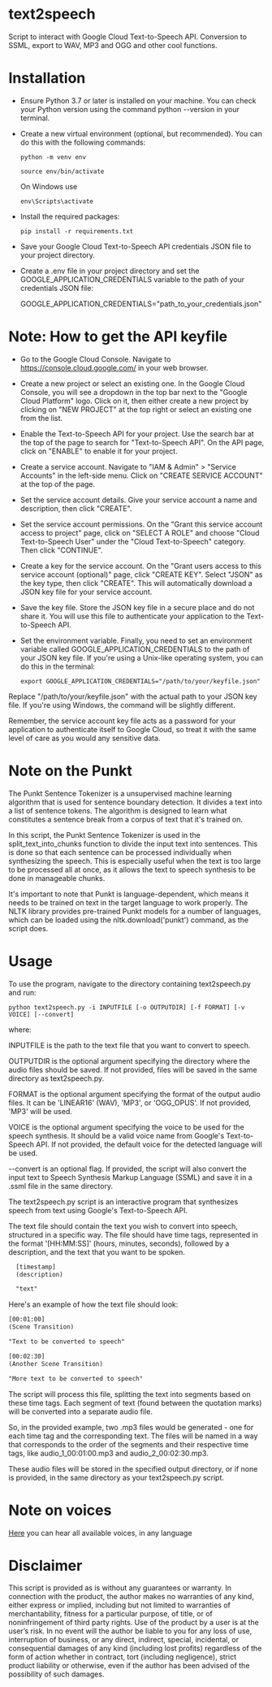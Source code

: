 # text2speech
Script to interact with Google Cloud Text-to-Speech API. Conversion to SSML, export to WAV, MP3 and OGG and other cool functions.

# Installation

* Ensure Python 3.7 or later is installed on your machine. You can check your Python version using the command python --version in your terminal.
* Create a new virtual environment (optional, but recommended). You can do this with the following commands:

  `python -m venv env`
  
  `source env/bin/activate`
  
  On Windows use 
  
    `env\Scripts\activate`

* Install the required packages:

  `pip install -r requirements.txt`

* Save your Google Cloud Text-to-Speech API credentials JSON file to your project directory.
* Create a .env file in your project directory and set the GOOGLE_APPLICATION_CREDENTIALS variable to the path of your credentials JSON file:

  GOOGLE_APPLICATION_CREDENTIALS="path_to_your_credentials.json"

# Note: How to get the API keyfile

* Go to the Google Cloud Console. Navigate to https://console.cloud.google.com/ in your web browser.
* Create a new project or select an existing one. In the Google Cloud Console, you will see a dropdown in the top bar next to the "Google Cloud Platform" logo. Click on it, then either create a new project by clicking on "NEW PROJECT" at the top right or select an existing one from the list.
* Enable the Text-to-Speech API for your project. Use the search bar at the top of the page to search for "Text-to-Speech API". On the API page, click on "ENABLE" to enable it for your project.
* Create a service account. Navigate to "IAM & Admin" > "Service Accounts" in the left-side menu. Click on "CREATE SERVICE ACCOUNT" at the top of the page.
* Set the service account details. Give your service account a name and description, then click "CREATE".
* Set the service account permissions. On the "Grant this service account access to project" page, click on "SELECT A ROLE" and choose "Cloud Text-to-Speech User" under the "Cloud Text-to-Speech" category. Then click "CONTINUE".
* Create a key for the service account. On the "Grant users access to this service account (optional)" page, click "CREATE KEY". Select "JSON" as the key type, then click "CREATE". This will automatically download a JSON key file for your service account.
* Save the key file. Store the JSON key file in a secure place and do not share it. You will use this file to authenticate your application to the Text-to-Speech API.
* Set the environment variable. Finally, you need to set an environment variable called GOOGLE_APPLICATION_CREDENTIALS to the path of your JSON key file. If you're using a Unix-like operating system, you can do this in the terminal:

  `export GOOGLE_APPLICATION_CREDENTIALS="/path/to/your/keyfile.json"`

Replace "/path/to/your/keyfile.json" with the actual path to your JSON key file. If you're using Windows, the command will be slightly different.

Remember, the service account key file acts as a password for your application to authenticate itself to Google Cloud, so treat it with the same level of care as you would any sensitive data.

# Note on the Punkt

The Punkt Sentence Tokenizer is a unsupervised machine learning algorithm that is used for sentence boundary detection. It divides a text into a list of sentence tokens. The algorithm is designed to learn what constitutes a sentence break from a corpus of text that it's trained on.

In this script, the Punkt Sentence Tokenizer is used in the split_text_into_chunks function to divide the input text into sentences. This is done so that each sentence can be processed individually when synthesizing the speech. This is especially useful when the text is too large to be processed all at once, as it allows the text to speech synthesis to be done in manageable chunks.

It's important to note that Punkt is language-dependent, which means it needs to be trained on text in the target language to work properly. The NLTK library provides pre-trained Punkt models for a number of languages, which can be loaded using the nltk.download('punkt') command, as the script does.

# Usage

To use the program, navigate to the directory containing text2speech.py and run:

`python text2speech.py -i INPUTFILE [-o OUTPUTDIR] [-f FORMAT] [-v VOICE] [--convert]`

where:

INPUTFILE is the path to the text file that you want to convert to speech.

OUTPUTDIR is the optional argument specifying the directory where the audio files should be saved. If not provided, files will be saved in the same directory as text2speech.py.

FORMAT is the optional argument specifying the format of the output audio files. It can be 'LINEAR16' (WAV), 'MP3', or 'OGG_OPUS'. If not provided, 'MP3' will be used.

VOICE is the optional argument specifying the voice to be used for the speech synthesis. It should be a valid voice name from Google's Text-to-Speech API. If not provided, the default voice for the detected language will be used.

--convert is an optional flag. If provided, the script will also convert the input text to Speech Synthesis Markup Language (SSML) and save it in a .ssml file in the same directory.

The text2speech.py script is an interactive program that synthesizes speech from text using Google's Text-to-Speech API.

The text file should contain the text you wish to convert into speech, structured in a specific way. The file should have time tags, represented in the format '[HH:MM:SS]' (hours, minutes, seconds), followed by a description, and the text that you want to be spoken.

```txt
  [timestamp]
  (description)

  "text"
```

Here's an example of how the text file should look:


```txt
[00:01:00]
(Scene Transition)

"Text to be converted to speech"

[00:02:30]
(Another Scene Transition)

"More text to be converted to speech"
```
The script will process this file, splitting the text into segments based on these time tags. Each segment of text (found between the quotation marks) will be converted into a separate audio file.

So, in the provided example, two .mp3 files would be generated - one for each time tag and the corresponding text. The files will be named in a way that corresponds to the order of the segments and their respective time tags, like audio_1_00:01:00.mp3 and audio_2_00:02:30.mp3.

These audio files will be stored in the specified output directory, or if none is provided, in the same directory as your text2speech.py script.

# Note on voices

[Here](https://cloud.google.com/text-to-speech/docs/voices?hl=es-419) you can hear all available voices, in any language


# Disclaimer

This script is provided as is without any guarantees or warranty. In connection with the product, the author makes no warranties of any kind, either express or implied, including but not limited to warranties of merchantability, fitness for a particular purpose, of title, or of noninfringement of third party rights. Use of the product by a user is at the user’s risk. In no event will the author be liable to you for any loss of use, interruption of business, or any direct, indirect, special, incidental, or consequential damages of any kind (including lost profits) regardless of the form of action whether in contract, tort (including negligence), strict product liability or otherwise, even if the author has been advised of the possibility of such damages.
